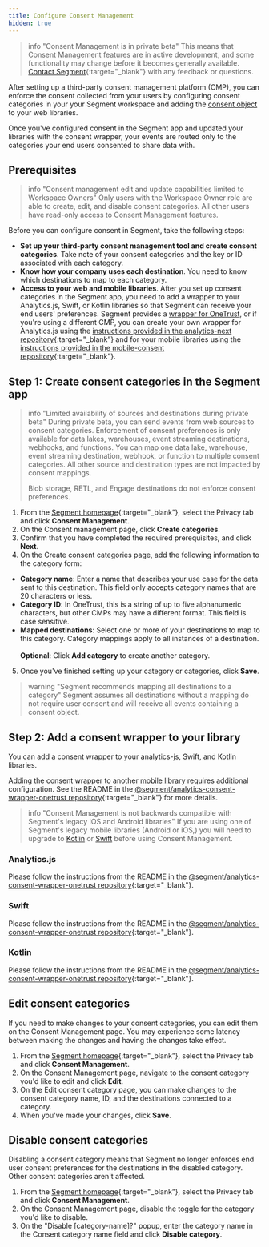 ```yaml
---
title: Configure Consent Management
hidden: true
---
```

> info "Consent Management is in private beta"
> This means that Consent Management features are in active development, and some functionality may change before it becomes generally available. [Contact Segment](https://segment.com/help/contact/){:target="_blank"} with any feedback or questions.

After setting up a third-party consent management platform (CMP), you can enforce the consent collected from your users by configuring consent categories in your your Segment workspace and adding the [consent object](/docs/privacy/consent-management/#consent-object) to your web libraries. 

Once you've configured consent in the Segment app and updated your libraries with the consent wrapper, your events are routed only to the categories your end users consented to share data with.

## Prerequisites

> info "Consent management edit and update capabilities limited to Workspace Owners"
> Only users with the Workspace Owner role are able to create, edit, and disable consent categories. All other users have read-only access to Consent Management features. 

Before you can configure consent in Segment, take the following steps:
- **Set up your third-party consent management tool and create consent categories**. Take note of your consent categories and the key or ID associated with each category.
- **Know how your company uses each destination**. You need to know which destinations to map to each category. 
- **Access to your web and mobile libraries**. After you set up consent categories in the Segment app, you need to add a wrapper to your Analytics.js, Swift, or Kotlin libraries so that Segment can receive your end users' preferences. Segment provides a [wrapper for OneTrust](#step-2-add-the-consent-wrapper-to-analyticsjs), or if you're using a different CMP, you can create your own wrapper for Analytics.js using the [instructions provided in the analytics-next repository](https://github.com/segmentio/analytics-next/tree/master/packages/consent/consent-tools){:target="_blank”} and for your mobile libraries using the [instructions provided in the mobile-consent repository](link.com){:target="_blank”}. 

<!-- TODO: fix above link to mobile consent repository-->

## Step 1: Create consent categories in the Segment app

> info "Limited availability of sources and destinations during private beta"
> During private beta, you can send events from web sources to consent categories. Enforcement of consent preferences is only available for data lakes, warehouses, event streaming destinations, webhooks, and functions. You can map one data lake, warehouse, event streaming destination, webhook, or function to multiple consent categories. All other source and destination types are not impacted by consent mappings.
>
> Blob storage, RETL, and Engage destinations do not enforce consent preferences. 

1. From the [Segment homepage](https://app.segment.com/goto-my-workspace/){:target="_blank”}, select the Privacy tab and click **Consent Management**.
2. On the Consent management page, click **Create categories**.
3. Confirm that you have completed the required prerequisites, and click **Next**.
4. On the Create consent categories page, add the following information to the category form:
  - **Category name**: Enter a name that describes your use case for the data sent to this destination. This field only accepts category names that are 20 characters or less.
  - **Category ID**: In OneTrust, this is a string of up to five alphanumeric characters, but other CMPs may have a different format. This field is case sensitive.
  - **Mapped destinations**: Select one or more of your destinations to map to this category. Category mappings apply to all instances of a destination. 
  <br/><br/>**Optional**: Click **Add category** to create another category.
5. Once you've finished setting up your category or categories, click **Save**.

> warning "Segment recommends mapping all destinations to a category"
> Segment assumes all destinations without a mapping do not require user consent and will receive all events containing a consent object. 

## Step 2: Add a consent wrapper to your library

You can add a consent wrapper to your analytics-js, Swift, and Kotlin libraries. 

Adding the consent wrapper to another [mobile library](/docs/connections/sources/catalog/#mobile) requires additional configuration. See the README in the [@segment/analytics-consent-wrapper-onetrust repository](https://github.com/segmentio/analytics-next/tree/master/packages/consent/consent-wrapper-onetrust){:target="_blank"} for more details. 

> info "Consent Management is not backwards compatible with Segment's legacy iOS and Android libraries"
> If you are using one of Segment's legacy mobile libraries (Android or iOS,) you will need to upgrade to [Kotlin](/docs/connections/sources/catalog/libraries/mobile/kotlin-android/migration/) or [Swift](/docs/connections/sources/catalog/libraries/mobile/apple/migration/) before using Consent Management. 

<!--- TODO: replace above link with accurate mobile libraries wrapper link when I have it -->

### Analytics.js

Please follow the instructions from the README in the [@segment/analytics-consent-wrapper-onetrust repository](https://github.com/segmentio/analytics-next/tree/master/packages/consent/consent-wrapper-onetrust){:target="_blank"}.

### Swift

<!--- TODO: Replace this with the real instructions when I have them -->

Please follow the instructions from the README in the [@segment/analytics-consent-wrapper-onetrust repository](https://github.com/segmentio/analytics-next/tree/master/packages/consent/consent-wrapper-onetrust){:target="_blank"}.

### Kotlin

<!--- TODO: Replace this with the real instructions when I have them -->

Please follow the instructions from the README in the [@segment/analytics-consent-wrapper-onetrust repository](https://github.com/segmentio/analytics-next/tree/master/packages/consent/consent-wrapper-onetrust){:target="_blank"}.

## Edit consent categories

If you need to make changes to your consent categories, you can edit them on the Consent Management page. You may experience some latency between making the changes and having the changes take effect.

1. From the [Segment homepage](https://app.segment.com/goto-my-workspace/){:target="_blank”}, select the Privacy tab and click **Consent Management**.
2. On the Consent Management page, navigate to the consent category you'd like to edit and click **Edit**.
3. On the Edit consent category page, you can make changes to the consent category name, ID, and the destinations connected to a category.
4. When you've made your changes, click **Save**.

## Disable consent categories

Disabling a consent category means that Segment no longer enforces end user consent preferences for the destinations in the disabled category. Other consent categories aren't affected.  

1. From the [Segment homepage](https://app.segment.com/goto-my-workspace/){:target="_blank”}, select the Privacy tab and click **Consent Management**.
2. On the Consent Management page, disable the toggle for the category you'd like to disable. 
3. On the "Disable [category-name]?" popup, enter the category name in the Consent category name field and click **Disable category**.
